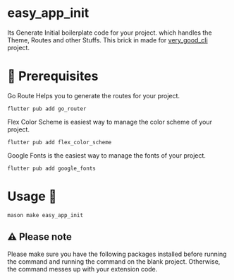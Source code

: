 # easy_app_init

Its Generate Initial boilerplate code for your project. which handles the Theme, Routes and other Stuffs. This brick in made for [very_good_cli](https://pub.dev/packages/very_good_cli) project.

# 🚧 Prerequisites
Go Route Helps you to generate the routes for your project.
```
flutter pub add go_router
```

Flex Color Scheme is easiest way to manage the color scheme of your project.
```
flutter pub add flex_color_scheme
```

Google Fonts is the easiest way to manage the fonts of your project.
```
flutter pub add google_fonts
```

# Usage 🚀
```
mason make easy_app_init
```

## ⚠️ Please note 
Please make sure you have the following packages installed before running the command and running the command on the blank project. Otherwise, the command messes up with your extension code.
